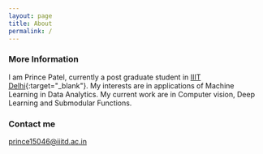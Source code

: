 ```yaml
---
layout: page
title: About
permalink: /
---
```



### More Information

I am Prince Patel, currently a post graduate student in [IIIT Delhi](http://iiitd.ac.in){:target="_blank"}. My interests are in applications of Machine Learning in Data Analytics.
My current work are in Computer vision, Deep Learning and Submodular Functions.



### Contact me

[prince15046@iiitd.ac.in](mailto:prince15046@iiitd.ac.in)